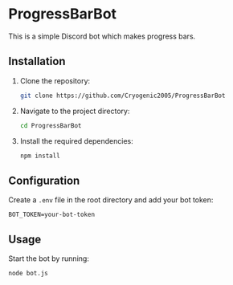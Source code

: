 # ProgressBarBot

This is a simple Discord bot which makes progress bars. 

## Installation

1. Clone the repository:
    ```bash
    git clone https://github.com/Cryogenic2005/ProgressBarBot
    ```
2. Navigate to the project directory:
    ```bash
    cd ProgressBarBot
    ```
3. Install the required dependencies:
    ```bash
    npm install
    ```

## Configuration

Create a `.env` file in the root directory and add your bot token:
```
BOT_TOKEN=your-bot-token
```

## Usage

Start the bot by running:
```bash
node bot.js
```